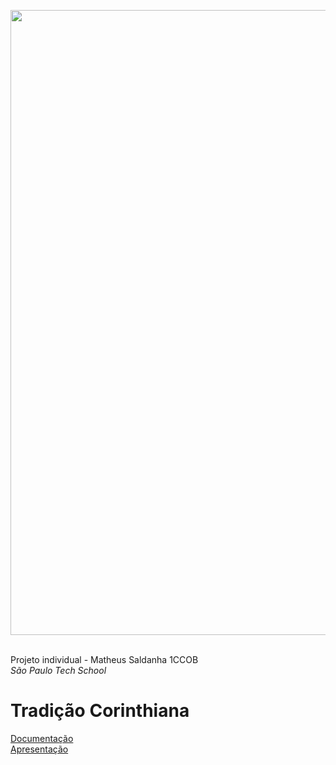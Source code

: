 <img src="https://i.pinimg.com/originals/93/5e/4a/935e4aea310e635d9cc7831b743cc9ff.jpg" width='1000px'> <img> <br> <br>

Projeto individual - Matheus Saldanha 1CCOB<br> 
<i>São Paulo Tech School</i>

<h1>Tradição Corinthiana</h1>

<a href="https://bandteccom-my.sharepoint.com/:w:/g/personal/matheus_amaral_sptech_school/EVCSvv8i6lZIvkBPaVZSQK8B-R8ICwyfnioJfJRLUobciw"> Documentação </a><br>
<a href="https://www.canva.com/design/DAGXtxNRr74/p2kQkz-Q4p3je737YhdhKA/edit?utm_content=DAGXtxNRr74&utm_campaign=designshare&utm_medium=link2&utm_source=sharebutton"> Apresentação </a>
